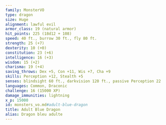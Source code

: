 ```yaml
---
family: MonsterVO
type: dragon
size: Huge
alignment: lawful evil
armor_class: 19 (natural armor)
hit_points: 225 (18d12 + 108)
speed: 40 ft., burrow 30 ft., fly 80 ft.
strength: 25 (+7)
dexterity: 10 (+0)
constitution: 23 (+6)
intelligence: 16 (+3)
wisdom: 15 (+2)
charisma: 19 (+4)
saving_throws: Dex +5, Con +11, Wis +7, Cha +9
skills: Perception +12, Stealth +5
senses: blindsight 60 ft., darkvision 120 ft., passive Perception 22
languages: Common, Draconic
challenge: 16 (15000 XP)
damage_immunities: lightning
x_p: 15000
id: monsters_vo.md#adult-blue-dragon
title: Adult Blue Dragon
alias: Dragon bleu adulte
---
```


